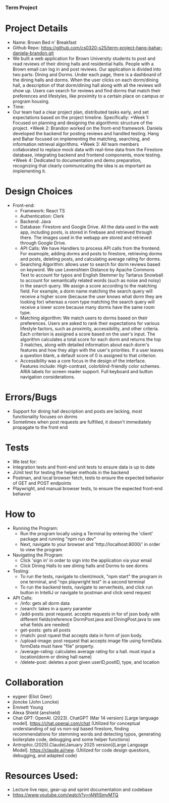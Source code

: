 ### Term Project ###

# Project Details
- Name: Brown Bed n' Breakfast
- Github Repo: https://github.com/cs0320-s25/term-project-hang-bahar-daniela-brandon.git
- We built a web application for Brown University students to post and read reviews of their dining halls and residential halls. People with a Brown email can log in and post reviews. Our application is divided into two parts: Dining and Dorms. Under each page, there is a dashboard of the dining halls and dorms. When the user clicks on each dorm/dining hall, a description of that dorm/dining hall along with all the reviews will show up. Users can search for reviews and find dorms that match their preferences and lifestyles, like proximity to a certain place on campus or program housing. 
- Time: 
- Our team had a clear project plan, distributed tasks early, and set expectations based on the project timeline. Specifically:
    *Week 1: Focused on planning and designing the algorithmic structure of the project.
    *Week 2: Brandon worked on the front-end framework. Daniela developed the backend for posting reviews and handled testing. Hang and Bahar focused on implementing the matching, searching, and information retrieval algorithms.
    *Week 3: All team members collaborated to replace mock data with real-time data from the Firestore database, integrating backend and frontend components, more testing.
    *Week 4: Dedicated to documentation and demo preparation, recognizing that clearly communicating the idea is as important as implementing it.

# Design Choices
- Front-end:
  - Framework: React TS
  - Authentication: Clerk
  - Backend: Java
  - Database: Firestore and Google Drive. All the data used in the web app, including posts, is stored in firebase and retrieved through there. The images used in the webapp are stored and retrieved through Google Drive.  
  - API Calls: We have Handlers to process API calls from the frontend. For examople, adding dorms and posts to firestore, retrieving dorms and posts, deleting posts, and calculating average rating for dorms.
  - Searching Algorithm: allows user to search for dorm reviews based on keyword. We use Levenshtein Distance by Apache Commons Text to account for typos and English Stemmer by Tartarus Snowball to account for semantically related words (such as noise and noisy) in the search query. We assign a score according to the matching field. For example, a dorm name matching the search query will receive a higher score (because the user knows what dorm they are looking for) whereas a room type matching the search query will receive a lower score because many dorms have the same room type.
  - Matching algorithm: We match users to dorms based on their preferences. Users are asked to rank their expectations for various lifestyle factors, such as proximity, accessibility, and other criteria. Each criterion is assigned a score based on the user's input. The algorithm calculates a total score for each dorm and returns the top 3 matches, along with detailed information about each dorm's features and how they align with the user's priorities. If a user leaves a question blank, a default score of 0 is assigned to that criterion.
  - Accessibility was a core focus in the design of the interface. Features include: High-contrast, colorblind-friendly color schemes. ARIA labels for screen reader support. Full keyboard and button navigation considerations.


# Errors/Bugs
- Support for dining hall description and posts are lacking, most functionality focuses on dorms
- Sometimes when post requests are fulfilled, it doesn't immediately propagate to the front end 

# Tests
- We test for:
- Integration tests and front-end unit tests to ensure data is up to date
- JUnit test for testing the helper methods in the backend
- Postman, and local browser fetch, tests to ensure the expected behavior of GET and POST endpoints
- Playwright, and manual browser tests, to ensure the expected front-end behavior
 
# How to
- Running the Program:
    - Run the program locally using a Terminal by entering the 'client' package and running "npm run dev"
    - Next, navigate to your browser and 'http://localhost:8000/' in order to view the program
- Navigating the Program:
    - Click 'sign in' in order to sign into the application via your email
    - Click Dining Halls to see dining halls and Dorms to see dorms
- Testing:
    - To run the tests, navigate to client/mock, "npm start" the program in one terminal, and "npx playwright test" in a second terminal
    - To run the backend tests, navigate to server/tests, and click run button in IntelliJ or navigate to postman and click send request
- API Calls:
	- /info: gets all dorm data
	- /search: takes in a query paramter
	- /add-posts: post request. accepts requests in for of json body with different fields(reference DormPost.java and DiningPost.java to see what fields are needed)
	- get-posts: gets all posts
	- /match: post rquest that accepts data in form of json body. 
	- /upload-image: post request that accepts image file using formData. formData must have "file" property. 
	- /average-rating: calculates average rating for a hall. must input a location(dorm or dining hall name)
	- /delete-post: deletes a post given userID,postID, type, and location

# Collaboration
- eygeer (Eliot Geer)
- jloncke (John Loncke)
- Emmett Young
- Alexa Shield (anshield)
- Chat GPT: OpenAI. (2023). ChatGPT (Mar 14 version) [Large language model]. https://chat.openai.com/chat (Utilized for conceptual understanding of sql vs non-sql based firestore, finding recommendations for stemming words and detecting typos, generating boilerplate code, debugging and some helper functions)
- Antrophic.(2025).Claude(January 2025 version)[Large Language Model]. https://claude.ai/new.
(Utilized for code design questions, debugging, and adapted code)


# Resources Used:
- Lecture live repo, gear-up and sprint documentation and codebase
- https://www.youtube.com/watch?v=rANfiSmyMTQ
